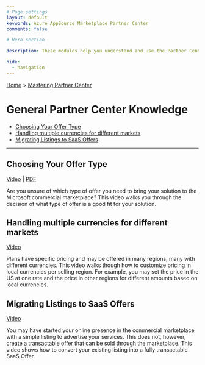 ```yaml
---
# Page settings
layout: default
keywords: Azure AppSource Marketplace Partner Center
comments: false

# Hero section

description: These modules help you understand and use the Partner Center portal to publish your commercial marketplace offer.

hide:
  - navigation
---
```


[Home](../index.md) > [Mastering Partner Center](./index.md)


# General Partner Center Knowledge

<!-- no toc -->
- [Choosing Your Offer Type](#choosing-your-offer-type)
- [Handling multiple currencies for different markets](#handling-multiple-currencies-for-different-markets)
- [Migrating Listings to SaaS Offers](#migrating-listings-to-saas-offers)
  
---

## Choosing Your Offer Type

<a target="_blank" href="https://go.microsoft.com/fwlink/?linkid=2207811">Video</a> | [PDF](./pdfs/00.1-choose-offer-type.pdf)

Are you unsure of which type of offer you need to bring your solution to the Microsoft commercial marketplace? This video walks you through the decision of what type of offer is a good fit for your solution.

## Handling multiple currencies for different markets

<a target="_blank" href="https://go.microsoft.com/fwlink/?linkid=2207055">Video</a>

Plans have specific pricing and may be offered in many regions, many with different currencies. This video walks though how to customize pricing in local currencies per selling region. For example, you may set the price in the US at one rate and the price in other regions for different amounts based on local currencies.

## Migrating Listings to SaaS Offers

<a target="_blank" href="https://go.microsoft.com/fwlink/?linkid=2196250">Video</a>

You may have started your online presence in the commercial marketplace with a simple listing to advertise your services. This does not, however, create a transactable offer that can be sold through the marketplace. This video shows how to convert your existing listing into a fully transactable SaaS Offer.